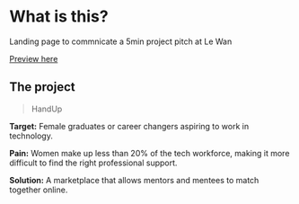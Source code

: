 # What is this?
Landing page to commnicate a 5min project pitch at Le Wan

[Preview here](https://mbrien12.github.io/product-pitch/)

## The project

> HandUp

**Target:** Female graduates or career changers aspiring to work in technology.

**Pain:** Women make up less than 20% of the tech workforce, making it more difficult to find the right professional support.

**Solution:** A marketplace that allows mentors and mentees to match together online.
